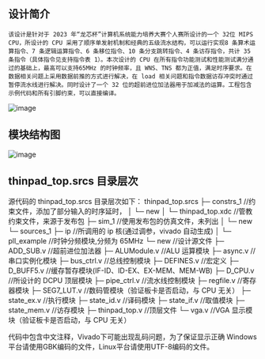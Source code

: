 设计简介
---------------
    该设计是针对于 2023 年“龙芯杯”计算机系统能力培养大赛个人赛所设计的一个 32位 MIPS CPU，所设计的 CPU 采用了顺序单发射机制和经典的五级流水结构，可以运行实现8 条算术运算指令、7 条逻辑运算指令、6 条移位指令、10 条分支跳转指令、4 条访存指令，共计 35 条指令（具体指令见支持指令表 1）。本次设计的 CPU 在所有指令功能测试和性能测试满分通过的基础上，最高可以支持65MHz 的时钟频率，且 WNS、TNS 都为正值，满足时序要求。在数据相关问题上采用数据前推的方式进行解决，在 load 相关问题和指令数据访存冲突时通过暂停流水线进行解决。同时设计了一个 32 位的超前进位加法器用于加减法的运算。工程包含示例代码和所有引脚约束，可以直接编译。
![image](https://github.com/user-attachments/assets/b8c26b90-9657-4400-bb21-ef19085af65d)

模块结构图
---------------
![image](https://github.com/user-attachments/assets/082b4d72-05b2-4630-8380-196f15e6540a)

thinpad_top.srcs 目录层次
---------------
源代码的 thinpad_top.srcs 目录层次如下：
thinpad_top.srcs
├─ constrs_1 //约束文件，添加了部分输入的时序延时，
│ └─ new
│ └─ thinpad_top.xdc //管教约束文件，来源于发布包
├─ sim_1 //使用发布包的仿真文件，未列出
│ └─ new
└─ sources_1
├─ ip //所调用的 ip 核(通过调参，vivado 自动生成)
│ └─ pll_example //时钟分频模块,分频为 65MHz
└─ new //设计源文件
├─ ADD_SUB.v //超前进位加法器
├─ ALUModule.v //ALU 运算模块
├─ async.v //串口实例化模块
├─ bus_ctrl.v //总线控制模块
├─ DEFINES.v //宏定义
├─ D_BUFF5.v //缓存暂存模块(IF-ID、ID-EX、EX-MEM、MEM-WB)
├─ D_CPU.v //所设计的 DCPU 顶层模块
├─ pipe_ctrl.v //流水线控制模块
├─ regfile.v //寄存器模块
├─ SEG7_LUT.v //数码管模块（验证板卡是否启动，与 CPU 无关）
├─ state_ex.v //执行模块
├─ state_id.v //译码模块
├─ state_if.v //取值模块
├─ state_mem.v //访存模块
├─ thinpad_top.v //顶层文件
└─ vga.v //VGA 显示模块（验证板卡是否启动，与 CPU 无关）

代码中包含中文注释，Vivado下可能出现乱码问题，为了保证显示正确
Windows平台请使用GBK编码的文件，Linux平台请使用UTF-8编码的文件。  
